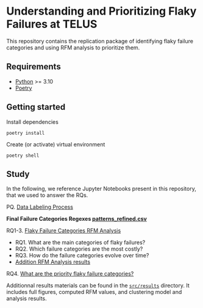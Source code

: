 # Understanding and Prioritizing Flaky Failures at TELUS

This repository contains the replication package of identifying flaky failure categories and using RFM analysis to prioritize them.

## Requirements

* [Python](https://www.python.org/downloads/) >= 3.10
* [Poetry](https://python-poetry.org/)

## Getting started

Install dependencies

```script
poetry install
```

Create (or activate) virtual environment

```script
poetry shell
```

## Study

In the following, we reference Jupyter Notebooks present in this repository, that we used to answer the RQs.

PQ. [Data Labeling Process](./src/02_failure_categories_labeling.ipynb)

__Final Failure Categories Regexes [patterns_refined.csv](./src/scripts/patterns_refined.csv)__

RQ1-3. [Flaky Failure Categories RFM Analysis](./src/03_label_prioritization.ipynb)

* RQ1. What are the main categories of flaky failures?
* RQ2. Which failure categories are the most costly?
* RQ3. How do the failure categories evolve over time?
* [Addition RFM Analysis results](./src/04_labels_rfm_analysis.ipynb)

RQ4. [What are the priority flaky failure categories?](./src/04_labels_rfm_clustering.ipynb)

Additionnal results materials can be found in the [`src/results`](./src/results/) directory. It includes full figures, computed RFM values, and clustering model and analysis results.
